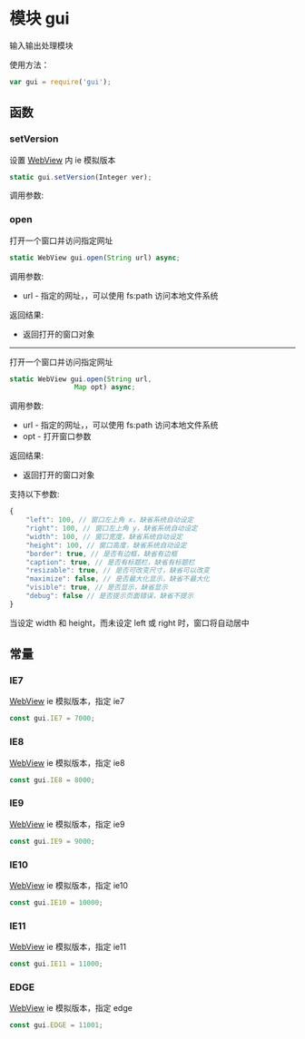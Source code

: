 # 模块 gui
输入输出处理模块

使用方法：
```JavaScript
var gui = require('gui');
```
## 函数
        
### setVersion
设置 [WebView](../../object/ifs/WebView.md) 内 ie 模拟版本
```JavaScript
static gui.setVersion(Integer ver);
```

调用参数:

### open
打开一个窗口并访问指定网址
```JavaScript
static WebView gui.open(String url) async;
```

调用参数:
* url - 指定的网址，，可以使用 fs:path 访问本地文件系统

返回结果:
* 返回打开的窗口对象

--------------------------
打开一个窗口并访问指定网址
```JavaScript
static WebView gui.open(String url,
                Map opt) async;
```

调用参数:
* url - 指定的网址，，可以使用 fs:path 访问本地文件系统
* opt - 打开窗口参数

返回结果:
* 返回打开的窗口对象

支持以下参数:
```JavaScript
{
    "left": 100, // 窗口左上角 x，缺省系统自动设定
    "right": 100, // 窗口左上角 y，缺省系统自动设定
    "width": 100, // 窗口宽度，缺省系统自动设定
    "height": 100, // 窗口高度，缺省系统自动设定
    "border": true, // 是否有边框，缺省有边框
    "caption": true, // 是否有标题栏，缺省有标题栏
    "resizable": true, // 是否可改变尺寸，缺省可以改变
    "maximize": false, // 是否最大化显示，缺省不最大化
    "visible": true, // 是否显示，缺省显示
    "debug": false // 是否提示页面错误，缺省不提示
}
```
当设定 width 和 height，而未设定 left 或 right 时，窗口将自动居中
## 常量
        
### IE7
[WebView](../../object/ifs/WebView.md) ie 模拟版本，指定 ie7
```JavaScript
const gui.IE7 = 7000;
```

### IE8
[WebView](../../object/ifs/WebView.md) ie 模拟版本，指定 ie8
```JavaScript
const gui.IE8 = 8000;
```

### IE9
[WebView](../../object/ifs/WebView.md) ie 模拟版本，指定 ie9
```JavaScript
const gui.IE9 = 9000;
```

### IE10
[WebView](../../object/ifs/WebView.md) ie 模拟版本，指定 ie10
```JavaScript
const gui.IE10 = 10000;
```

### IE11
[WebView](../../object/ifs/WebView.md) ie 模拟版本，指定 ie11
```JavaScript
const gui.IE11 = 11000;
```

### EDGE
[WebView](../../object/ifs/WebView.md) ie 模拟版本，指定 edge
```JavaScript
const gui.EDGE = 11001;
```

